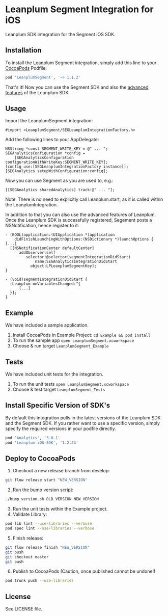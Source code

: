 # Leanplum Segment Integration for iOS
Leanplum SDK integration for the Segment iOS SDK.

## Installation
To install the Leanplum Segment integration, simply add this line to your
[CocoaPods](https://cocoapods.org) Podfile:
```ruby
pod 'LeanplumSegment', '~> 1.1.2'
```
That's it! Now you can use the Segment SDK and also the [advanced features](https://www.leanplum.com/docs#/docs) of the Leanplum SDK.

## Usage
Import the LeanplumSegment integration:
```objc
#import <LeanplumSegment/SEGLeanplumIntegrationFactory.h>
```
Add the following lines to your AppDelegate:
```objc
NSString *const SEGMENT_WRITE_KEY = @" ... ";
SEGAnalyticsConfiguration *config =
    [SEGAnalyticsConfiguration configurationWithWriteKey:SEGMENT_WRITE_KEY];
[config use:[SEGLeanplumIntegrationFactory instance]];
[SEGAnalytics setupWithConfiguration:config];
```
Now you can use Segment as you are used to, e.g.:
```objc
[[SEGAnalytics sharedAnalytics] track:@" ... "];
```

Note: There is no need to explicitly call Leanplum.start, as it is called within the LeanplumIntegration.

In addition to that you can also use the advanced features of Leanplum. Once the 
Leanplum SDK is successfully registered, Segement posts a NSNotification, hence register to it:
```objc
- (BOOL)application:(UIApplication *)application
    didFinishLaunchingWithOptions:(NSDictionary *)launchOptions {
[...]
  [[NSNotificationCenter defaultCenter]
      addObserver:self
         selector:@selector(segmentIntegrationDidStart)
             name:SEGAnalyticsIntegrationDidStart
           object:LPLeanplumSegmentKey];
}

- (void)segmentIntegrationDidStart {
  [Leanplum onVariablesChanged:^{
      [...]
  }];
}
```

## Example
We have included a sample application.

1. Install CocoaPods in Example Project: `cd Example && pod install`
2. To run the sample app `open LeanplumSegment.xcworkspace`
3. Choose & run target `LeanplumSegment_Example`

## Tests
We have included unit tests for the integration.

1. To run the unit tests `open LeanplumSegment.xcworkspace`
2. Choose & test target `LeanplumSegment_Tests`

## Install Specific Version of SDK's
By default this integration pulls in the latest versions of the Leanplum SDK and the Segment SDK. If you rather want to use a specific version, simply specify the required versions in your podfile directly.
```ruby
pod 'Analytics', '3.0.1'
pod 'Leanplum-iOS-SDK', '1.2.23'
```
## Deploy to CocoaPods
1. Checkout a new release branch from develop:
  
  ```bash
  git flow release start "NEW_VERSION"
  ```
2. Run the bump version script:
  
  ```bash
  ./bump_version.sh OLD_VERSION NEW_VERSION
  ```
3. Run the unit tests within the Example project.
4. Validate Library:
  
  ```bash
  pod lib lint --use-libraries --verbose
  pod spec lint --use-libraries --verbose
  ```
5. Finish release:
  
  ```bash
  git flow release finish "NEW_VERSION"
  git push
  git checkout master
  git push
  ```
6. Publish to CocoaPods (Caution, once published cannot be undone!)
  
  ```bash
  pod trunk push --use-libraries
  ```

## License
See LICENSE file.
